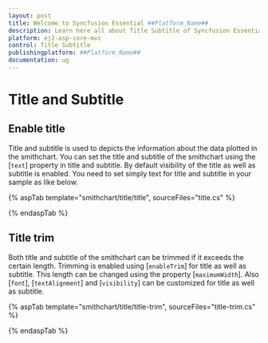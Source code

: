 ```yaml
---
layout: post
title: Welcome to Syncfusion Essential ##Platform_Name##
description: Learn here all about Title Subtitle of Syncfusion Essential ##Platform_Name## widgets based on HTML5 and jQuery.
platform: ej2-asp-core-mvc
control: Title Subtitle
publishingplatform: ##Platform_Name##
documentation: ug
---
```



# Title and Subtitle

## Enable title

Title and subtitle is used to depicts the information about the data plotted in the smithchart. You can set the title and subtitle of the smithchart using the [`text`] property in title and subtitle. By default visibility of the title as well as subtitle is enabled. You need to set simply text for title and subtitle in your sample as like below.

{% aspTab template="smithchart/title/title", sourceFiles="title.cs" %}

{% endaspTab %}

## Title trim

Both title and subtitle of the smithchart can be trimmed if it exceeds the certain length. Trimming is enabled using [`enableTrim`] for title as well as subtitle. This length can be changed using the property [`maximumWidth`]. Also [`font`], [`textAlignment`] and [`visibility`] can be customized for title as well as subtitle.

{% aspTab template="smithchart/title/title-trim", sourceFiles="title-trim.cs" %}

{% endaspTab %}